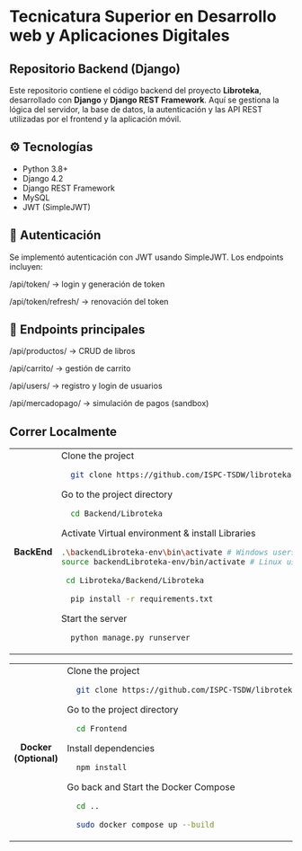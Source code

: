 # Tecnicatura Superior en Desarrollo web y Aplicaciones Digitales

## Repositorio Backend (Django)

Este repositorio contiene el código backend del proyecto **Libroteka**, desarrollado con **Django** y **Django REST Framework**. Aquí se gestiona la lógica del servidor, la base de datos, la autenticación y las API REST utilizadas por el frontend y la aplicación móvil.


## ⚙️ Tecnologías

- Python 3.8+
- Django 4.2
- Django REST Framework
- MySQL
- JWT (SimpleJWT)


## 🔐 Autenticación
Se implementó autenticación con JWT usando SimpleJWT. Los endpoints incluyen:

/api/token/ → login y generación de token

/api/token/refresh/ → renovación del token


## 🧪 Endpoints principales
/api/productos/ → CRUD de libros

/api/carrito/ → gestión de carrito

/api/users/ → registro y login de usuarios

/api/mercadopago/ → simulación de pagos (sandbox)


## Correr Localmente

<table>
<tr>
<th> BackEnd </th>
<td>
Clone the project

```bash
  git clone https://github.com/ISPC-TSDW/libroteka-backend.git
``` 

Go to the project directory

```bash
  cd Backend/Libroteka
```

Activate Virtual environment & install Libraries

```bash
.\backendLibroteka-env\bin\activate # Windows users
source backendLibroteka-env/bin/activate # Linux users

```
```bash
 cd Libroteka/Backend/Libroteka
```
```bash
  pip install -r requirements.txt
```

Start the server

```bash
  python manage.py runserver
```
</td>
</tr>
</table>

<table>
<tr>
<th> Docker <br> (Optional) </th>
<td>
Clone the project

```bash
  git clone https://github.com/ISPC-TSDW/libroteka-frontend.git
``` 

Go to the project directory

```bash
  cd Frontend
```

Install dependencies

```bash
  npm install
```

Go back and Start the Docker Compose

```bash
  cd ..
```
```bash
  sudo docker compose up --build
```
</td>
</tr>
</table>
<table>
